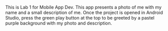 This is Lab 1 for Mobile App Dev. This app presents a photo of me with my name and a small description of me. Once the project is opened in Android Studio, press the green play button at the top to be greeted by a pastel purple background with my photo and description.
